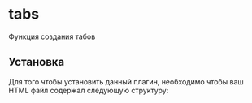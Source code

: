 # tabs
Функция создания табов
## Установка
Для того чтобы установить данный плагин, необходимо чтобы ваш HTML файл содержал следующую структуру:

